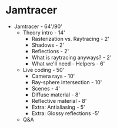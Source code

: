 # Jamtracer

* Jamtracer - 64'/90'
  * Theory intro - 14'
    * Rasterization vs. Raytracing - 2'
    * Shadows - 2'
    * Reflections - 2'
    * What is raytracing anyways? - 2'
    * What we'll need - Helpers - 6'
  * Live coding - 50'
    * Camera rays - 10'
    * Ray-sphere intersection - 10'
    * Scenes - 4'
    * Diffuse material - 8'
    * Reflective material - 8'
    * Extra: Antialiasing - 5'
    * Extra: Glossy reflections -5'
  * Q&A
